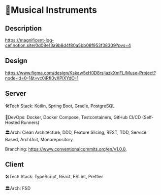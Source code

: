 # 🎸Musical Instruments

## Description

https://magnificent-log-cef.notion.site/0d08e13a9b8d4f80a5bb08f953f38309?pvs=4

## Design

https://www.figma.com/design/Kskaw5xH0D8rsljazkXmFL/Muse-Project?node-id=0-1&t=vc0jRfI0yXPlXYdO-1

## Server

🛠Tech Stack: Kotlin, Spring Boot, Gradle, PostgreSQL

🔄DevOps: Docker, Docker Compose, Testcontainers, GitHub CI/CD (Self-Hosted Runners)

🏛️Arch: Clean Architecture, DDD, Feature Slicing, REST, TDD, Service Based, ArchUnit, Monorepository

Branching: https://www.conventionalcommits.org/en/v1.0.0, 

## Client

🛠Tech Stack: TypeScript, React, ESLint, Prettier

🏛️Arch: FSD
